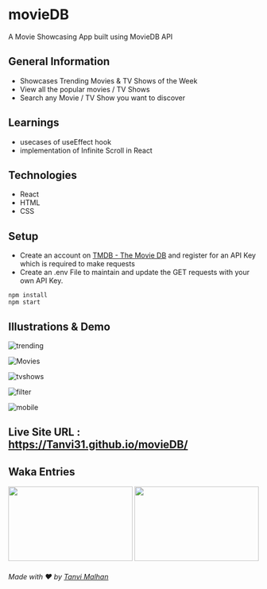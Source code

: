 # movieDB

A Movie Showcasing App built using MovieDB API

## General Information
* Showcases Trending Movies & TV Shows of the Week
* View all the popular movies / TV Shows 
* Search any Movie / TV Show you want to discover

## Learnings
* usecases of useEffect hook
* implementation of Infinite Scroll in React

## Technologies
* React
* HTML
* CSS

## Setup 
- Create an account on [TMDB - The Movie DB](https://www.themoviedb.org/) and register for an API Key which is required to make requests
- Create an .env File to maintain and update the GET requests with your own API Key.

```
npm install
npm start

```

## Illustrations & Demo
![trending](https://user-images.githubusercontent.com/51706809/197206363-cc759c91-18e4-461f-b7b5-4a82edfdf766.png)

![Movies](https://user-images.githubusercontent.com/51706809/197206655-bf2e4d74-d1c0-4ede-bc40-45ca86e3be9a.png)

![tvshows](https://user-images.githubusercontent.com/51706809/197207123-c1d49975-2290-48f7-9234-e0df1c1f6f20.png)

![filter](https://user-images.githubusercontent.com/51706809/197207939-4ad8566d-abc1-4290-920e-ae6283a6f3d8.png)

![mobile](https://user-images.githubusercontent.com/51706809/197211794-daea2ba5-26c7-447b-a67f-2c673eee415f.png)


## Live Site URL : https://Tanvi31.github.io/movieDB/

## Waka Entries
<img src = "https://user-images.githubusercontent.com/51706809/197205197-df0c93a1-43af-49d0-8681-d0039757e0c2.png" width="250" height="150"> <img src="https://user-images.githubusercontent.com/51706809/197208108-5d9d8711-54b2-4c90-9e76-957414332fa7.png" width="250" height="150">


###### Made with ❤️ by [Tanvi Malhan](https://github.com/Tanvi31)
